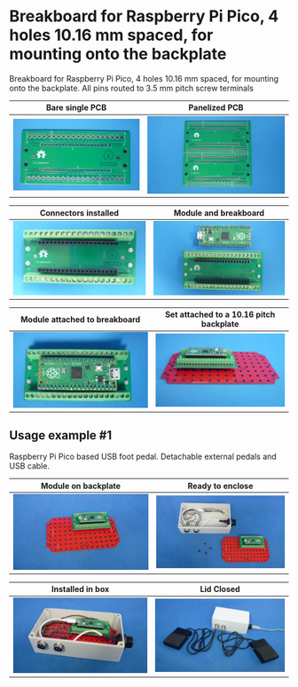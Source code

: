 
# Breakboard for Raspberry Pi Pico, 4 holes 10.16 mm spaced, for mounting onto the backplate

Breakboard for Raspberry Pi Pico, 4 holes 10.16 mm spaced, for mounting onto the backplate. All pins routed to 3.5 mm pitch screw terminals

Bare single PCB                              |Panelized PCB                              |
---------------------------------------------|-------------------------------------------|
![](/c-breakouts/c11/assets/img/barepcb.jpg) |![](/c-breakouts/c11/assets/img/panel.jpg) |

Connectors installed                         |Module and breakboard                      |
---------------------------------------------|-------------------------------------------|
![](/c-breakouts/c11/assets/img/connectors.jpg) |![](/c-breakouts/c11/assets/img/moduleandbreak.jpg) |

Module attached to breakboard                |Set attached to a 10.16 pitch backplate    |
---------------------------------------------|-------------------------------------------|
![](/c-breakouts/c11/assets/img/moduleattached.jpg) |![](/c-breakouts/c11/assets/img/moduleinbackplate.jpg) |



## Usage example #1

Raspberry Pi Pico based USB foot pedal. Detachable external pedals and USB cable.


Module on backplate                                 |Ready to enclose                                 |
----------------------------------------------------|-------------------------------------------------|
![](/c-breakouts/c11/assets/img/componentswired.jpg)|![](/c-breakouts/c11/assets/img/readytoenclose.jpg)|

Installed in box                             |Lid Closed                                       |
---------------------------------------------|-------------------------------------------------|
![](/c-breakouts/c11/assets/img/installedinbox.jpg)|![](/c-breakouts/c11/assets/img/lidclosed1.jpg)|

